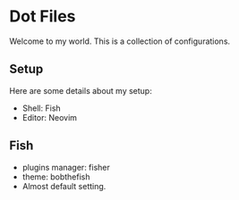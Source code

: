# Dot Files

Welcome to my world. This is a collection of configurations.

## Setup

Here are some details about my setup:

- Shell: Fish
- Editor: Neovim

## Fish

- plugins manager: fisher
- theme: bobthefish
- Almost default setting.
